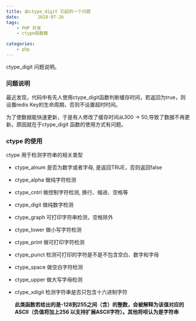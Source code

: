 ```yaml
---
title: 由ctype_digit 引起的一个问题
date:       2018-07-26
tags:
    - PHP 开发
    - ctype函数簇

categories:
    - php
---
```

ctype_digit 问题说明。
<!--more-->

### 问题说明

最近发现，代码中有先人使用ctype_digit函数判断缓存时间，若返回为true，则设置redis Key的生命周期，否则不设置超时时间。

为了使数据能快速更新，于是有人修改了缓存时间从300 -> 50,导致了数据不再更新。原因就在于ctype_digit 函数的使用方式有问题。


### ctype 的使用
ctype 用于检测字符串的相关类型

- ctype_alnum 是否为数字或者字母, 是返回TRUE，否则返回false
- ctype_alpha 做纯字符检测
- ctype_cntrl 做控制字符检测, 换行、缩进、空格等
- ctype_digit 做纯数字检测
- ctype_graph 可打印字符串检测，空格除外 
- ctype_lower 做小写字符检测 
- ctype_print 做可打印字符检测 
- ctype_punct 检测可打印的字符是不是不包含空白、数字和字母
- ctype_space 做空白字符检测 
- ctype_upper  做大写字母检测 
- ctype_xdigit 检测字符串是否只包含十六进制字符

  **此类函数若给出的是-128到255之间（含）的整数，会被解释为该值对应的ASCII（负值将加上256 以支持扩展ASCII字符）。其他将呗认为是字符串**

